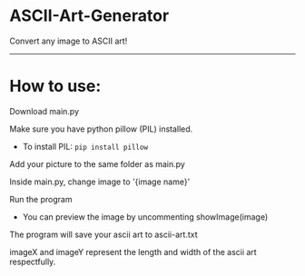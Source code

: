 # ASCII-Art-Generator

Convert any image to ASCII art!

-----

# How to use:

Download main.py

Make sure you have python pillow (PIL) installed.

- To install PIL: `pip install pillow`

Add your picture to the same folder as main.py

Inside main.py, change image to '{image name}'

Run the program

- You can preview the image by uncommenting showImage(image)

The program will save your ascii art to ascii-art.txt


imageX and imageY represent the length and width of the ascii art respectfully.
